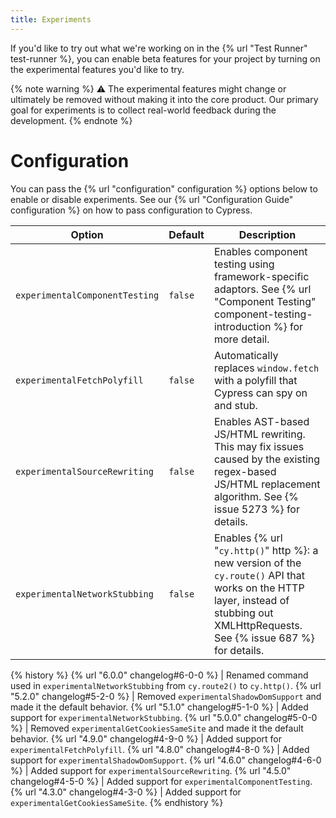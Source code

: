 ```yaml
---
title: Experiments
---
```


If you'd like to try out what we're working on in the {% url "Test Runner" test-runner %}, you can enable beta features for your project by turning on the experimental features you'd like to try.

{% note warning %}
⚠️ The experimental features might change or ultimately be removed without making it into the core product. Our primary goal for experiments is to collect real-world feedback during the development.
{% endnote %}

# Configuration

You can pass the {% url "configuration" configuration %} options below to enable or disable experiments. See our {% url "Configuration Guide" configuration %} on how to pass configuration to Cypress.

Option | Default | Description
----- | ---- | ----
`experimentalComponentTesting` | `false` | Enables component testing using framework-specific adaptors. See {% url "Component Testing" component-testing-introduction %} for more detail.
`experimentalFetchPolyfill` | `false` | Automatically replaces `window.fetch` with a polyfill that Cypress can spy on and stub.
`experimentalSourceRewriting` | `false` | Enables AST-based JS/HTML rewriting. This may fix issues caused by the existing regex-based JS/HTML replacement algorithm. See {% issue 5273 %} for details.
`experimentalNetworkStubbing` | `false` | Enables {% url "`cy.http()`" http %}: a new version of the `cy.route()` API that works on the HTTP layer, instead of stubbing out XMLHttpRequests. See {% issue 687 %} for details.

{% history %}
{% url "6.0.0" changelog#6-0-0 %} | Renamed command used in `experimentalNetworkStubbing` from `cy.route2()` to `cy.http()`.
{% url "5.2.0" changelog#5-2-0 %} | Removed `experimentalShadowDomSupport` and made it the default behavior.
{% url "5.1.0" changelog#5-1-0 %} | Added support for `experimentalNetworkStubbing`.
{% url "5.0.0" changelog#5-0-0 %} | Removed `experimentalGetCookiesSameSite` and made it the default behavior.
{% url "4.9.0" changelog#4-9-0 %} | Added support for `experimentalFetchPolyfill`.
{% url "4.8.0" changelog#4-8-0 %} | Added support for `experimentalShadowDomSupport`.
{% url "4.6.0" changelog#4-6-0 %} | Added support for `experimentalSourceRewriting`.
{% url "4.5.0" changelog#4-5-0 %} | Added support for `experimentalComponentTesting`.
{% url "4.3.0" changelog#4-3-0 %} | Added support for `experimentalGetCookiesSameSite`.
{% endhistory %}
